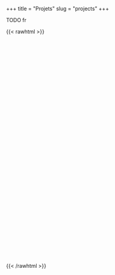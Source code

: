 +++
title = "Projets"
slug = "projects"
+++

TODO fr

{{< rawhtml >}}
<script type="text/javascript" src="/js/echarts.min.js"></script>
<div id="main" class="alignwide" style="width:1000px; height:600px; margin:0 auto; max-width: auto;"></div>
<script type="text/javascript" src="/js/sankey_competences.js"></script>
{{< /rawhtml >}}
